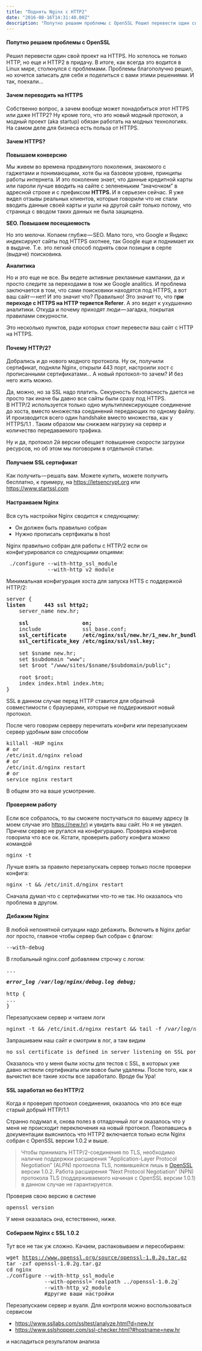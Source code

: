 ```yaml
---
title: "Поднять Nginx с HTTP2"
date: "2016-08-16T14:31:40.00Z"
description: "Попутно решаем проблемы с OpenSSL Решил перевести один свой проект на HTTPS. Но хотелось не только HTTP, но еще и HTTP2 в придач"
---
```


<h4>Попутно решаем проблемы с OpenSSL</h4>
<p>Решил перевести один свой проект на HTTPS. Но хотелось не только HTTP, но еще и HTTP2 в придачу. В итоге, как всегда это водится в Linux мире, столкнулся с проблемами. Проблемы благополучно решил, но хочется записать для себя и поделиться с вами этими решениями. И так, поехали…</p>
<h4>Зачем переводить на HTTPS</h4>
<p>Собственно вопрос, а зачем вообще может понадобиться этот HTTPS или даже HTTP2? Ну кроме того, что это новый модный протокол, а модный проект (aka startup) обязан работать на модных технологиях. На самом деле для бизнеса есть польза от HTTPS.</p>
<h4>Зачем HTTPS?</h4>
<p><strong>Повышаем конверсию</strong></p>
<p>Мы живем во времена продвинутого поколения, знакомого с гаджетами и понимающими, хотя бы на базовом уровне, принципы работы интернета. И это поколение знает, что данные кредитной карты или пароли лучше вводить на сайте с зелененьким “значочком” в адресной строке и с префиксом <strong>HTTPS. </strong>И я серьезен сейчас. Я уже видел отзывы реальных клиентов, которые говорили что не стали вводить данные своей карты и ушли на другой сайт только потому, что страница с вводом таких данных не была защищена.</p>
<p><strong>SEO. Повышаем посещаемость</strong></p>
<p>Но это мелочи. Копаем глубже — SEO. Мало того, что Google и Яндекс индексируют сайты под HTTPS охотнее, так Google еще и поднимает их в выдаче. Т.е. это легкий способ поднять свои позиции в серпе (выдаче) поисковика.</p>
<p><strong>Аналитика</strong></p>
<p>Но и это еще не все. Вы ведете активные рекламные кампании, да и просто следите за переходами в том же Google analitics. И проблема заключается в том, что сами поисковики находятся под HTTPS, а вот ваш сайт — нет! И это значит что? Правильно! Это значит то, что п<strong>ри переходе с HTTPS на HTTP теряется Referer</strong>. А это ведет к ухудшению аналитики. Откуда и почему приходят люди — загадка, покрытая правилами секурности.</p>
<p>Это несколько пунктов, ради которых стоит перевести ваш сайт с HTTP на HTTPS.</p>
<h4>Почему HTTP/2?</h4>
<p>Добрались и до нового модного протокола. Ну ок, получили сертификат, подняли Nginx, открыли 443 порт, настроили хост с прописанными сертификатами… А новый протокол-то зачем? И без него жить можно.</p>
<p>Да, можно, но за SSL надо платить. Секурность безопасность дается не просто так иначе бы давно все сайты были сразу под HTTPS. <br />В HTTP/2 используется только одно мультиплексирующее соединение до хоста, вместо множества соединений передающих по одному файлу. И производится всего один handshake вместо множества, как у HTTPS/1.1 . Таким образом мы снижаем нагрузку на сервер и количество передаваемого трафика.</p>
<p>Ну и да, протокол 2й версии обещает повышение скорости загрузки ресурсов, но об этом мы поговорим в отдельной статье.</p>
<h4>Получаем SSL сертификат</h4>
<p>Как получить — решать вам. Можете купить, можете получить бесплатно, к примеру, на <a href="https://letsencrypt.org/" target="_blank" rel="noopener noreferrer">https://letsencrypt.org</a> или <a href="https://www.startssl.com/" target="_blank" rel="noopener noreferrer">https://www.startssl.com</a></p>
<h4>Настраиваем Nginx</h4>
<p>Вся суть настройки Nginx сводится к следующему:</p>
<ul>
<li>Он должен быть правильно собран</li>
<li>Нужно прописать сертфикаты в host</li>
</ul>
<p>Nginx правильно собран для работы с HTTP/2 если он конфигурировался со следующими опциями:</p>
<pre> ./configure --with-http_ssl_module <br>             --with-http_v2_module</pre>
<p>Минимальная конфигурация хоста для запуска HTTS с поддержкой HTTP/2:</p>
<pre>server {<br><strong>listen      443 ssl http2;</strong><br>    server_name new.hr;<br><br><strong>    ssl                 on;</strong><br>    include             ssl_base.conf;<br><strong>    ssl_certificate     /etc/nginx/ssl/new.hr/1_new.hr_bundle.crt;<br>    ssl_certificate_key /etc/nginx/ssl/ssl.key;<br><br></strong>    set $sname new.hr;<br>    set $subdomain "www";<br>    set $root "/www/sites/$sname/$subdomain/public";<br><br>    root $root;<br>    index index.html index.htm;<br>}</pre>
<p>SSL в данном случае перед HTTP ставится для обратной совместимости с браузерами, которые не поддерживают новый протокол.</p>
<p>После чего говорим серверу перечитать конфиги или перезапускаем сервер удобным вам способом</p>
<pre>killall -HUP nginx<br># or<br>/etc/init.d/nginx reload<br># or<br>/etc/init.d/nginx restart<br># or <br>service nginx restart</pre>
<p>В общем это на ваше усмотрение.</p>
<h4>Проверяем работу</h4>
<p>Если все собралось, то вы сможете постучаться по вашему адресу (в моем случае это <a href="https://new.hr%29" target="_blank" rel="noopener noreferrer">https://new.hr)</a> и увидеть ваш сайт. Но я не увидел. Причем сервер не ругался на конфигурацию. Проверка конфигов говорила что все ок. Кстати, проверить работу конфига можно командой</p>
<pre>nginx -t</pre>
<p>Лучше взять за правило перезапускать сервер только после проверки конфига:</p>
<pre>nginx -t &amp;&amp; /etc/init.d/nginx restart</pre>
<p>Сначала думал что с сертификатми что-то не так. Но оказалось что проблема в другом.</p>
<h4>Дебажим Nginx</h4>
<p>В любой непонятной ситуации надо дебажить. Включить в Nginx дебаг лог просто, главное чтобы сервер был собран с флагом:</p>
<pre>--with-debug</pre>
<p>В глобальный nginx.conf добавляем строчку с логом:</p>
<pre>...</pre>
<pre><strong><em>error_log /var/log/nginx/debug.log debug;</em></strong><em><br><br></em>http {<br>...<br>}</pre>
<p>Перезапускаем сервер и читаем логи</p>
<pre>nginxt -t &amp;&amp; /etc/init.d/nginx restart &amp;&amp; tail -f <em>/var/log/nginx/debug.log</em></pre>
<p>Запрашиваем наш сайт и смотрим в лог, а там видим</p>
<pre>no ssl_certificate is defined in server listening on SSL port while SSL handshaking</pre>
<p>Оказалось что у меня были хосты для тестов с SSL, в которых уже давно истекли сертификаты или вовсе были удалены. После того, как я вычистил все такие хосты все заработало. Вроде бы Ура!</p>
<h4>SSL заработал но без HTTP/2</h4>
<p>Когда я проверил протокол соединения, оказалось что это все еще старый добрый HTTP/1.1</p>
<p>Странно подумал я, снова полез в отладочный лог и оказалось что у меня не происходит переключения на новый протокол. Покопавшись в документации выяснилось что HTTP2 включается только если Nginx собран с OpenSSL версии 1.0.2 и выше.</p>
<blockquote><p>Чтобы принимать HTTP/2-соединения по TLS, необходимо наличие поддержки расширения “Application-Layer Protocol Negotiation” (ALPN) протокола TLS, появившейся лишь в <a href="http://www.openssl.org/" target="_blank" rel="noopener noreferrer">OpenSSL</a> версии 1.0.2. Работа расширения “Next Protocol Negotiation” (NPN) протокола TLS (поддерживаемого начиная с OpenSSL версии 1.0.1) в данном случае не гарантируется.</p></blockquote>
<p>Проверив свою версию в системе</p>
<pre>openssl version</pre>
<p>У меня оказалась она, естественно, ниже.</p>
<h4>Собираем Nginx с SSL 1.0.2</h4>
<p>Тут все не так уж сложно. Качаем, распаковываем и пересобираем:</p>
<pre>wget <a href="https://www.openssl.org/source/openssl-1.0.2g.tar.gz" target="_blank" rel="noopener noreferrer">https://www.openssl.org/source/openssl-1.0.2g.tar.gz</a><br>tar -zxf openssl-1.0.2g.tar.gz<br>cd nginx<br>./configure --with-http_ssl_module <br>            --with-openssl=`realpath ../openssl-1.0.2g` <br>            --with-http_v2_module <br>            #другие ваши настройки </pre>
<p>Перезапускаем сервер и вуаля. Для контроля можно воспользоваться сервисом</p>
<ul>
<li><a href="https://www.ssllabs.com/ssltest/analyze.html?d=new.hr" target="_blank" rel="noopener noreferrer">https://www.ssllabs.com/ssltest/analyze.html?d=new.hr</a></li>
<li><a href="https://www.sslshopper.com/ssl-checker.html?#hostname=new.hr" target="_blank" rel="noopener noreferrer">https://www.sslshopper.com/ssl-checker.html?#hostname=new.hr</a></li>
</ul>
<p>и насладиться результатом анализа</p>



